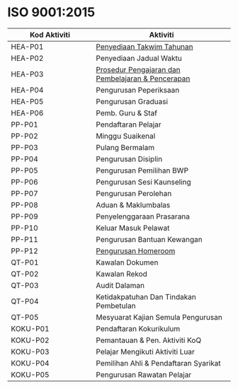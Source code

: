 # ISO 9001:2015

<table><thead><tr><th width="176">Kod Aktiviti</th><th>Aktiviti</th></tr></thead><tbody><tr><td>HEA-P01</td><td><a href="https://anyflip.com/reyq/wjol/">Penyediaan Takwim Tahunan</a></td></tr><tr><td>HEA-P02</td><td>Penyediaan Jadual Waktu</td></tr><tr><td>HEA-P03</td><td><a href="https://anyflip.com/ruorr/djat/">Prosedur Pengajaran dan Pembelajaran &#x26; Pencerapan</a></td></tr><tr><td>HEA-P04</td><td>Pengurusan Peperiksaan</td></tr><tr><td>HEA-P05</td><td>Pengurusan Graduasi</td></tr><tr><td>HEA-P06</td><td>Pemb. Guru &#x26; Staf</td></tr><tr><td>PP-P01</td><td>Pendaftaran Pelajar</td></tr><tr><td>PP-P02</td><td>Minggu Suaikenal</td></tr><tr><td>PP-P03</td><td>Pulang Bermalam</td></tr><tr><td>PP-P04</td><td>Pengurusan Disiplin</td></tr><tr><td>PP-P05</td><td>Pengurusan Pemilihan BWP</td></tr><tr><td>PP-P06</td><td>Pengurusan Sesi Kaunseling</td></tr><tr><td>PP-P07</td><td>Pengurusan Perolehan</td></tr><tr><td>PP-P08</td><td>Aduan &#x26; Maklumbalas</td></tr><tr><td>PP-P09</td><td>Penyelenggaraan Prasarana</td></tr><tr><td>PP-P10</td><td>Keluar Masuk Pelawat</td></tr><tr><td>PP-P11</td><td>Pengurusan Bantuan Kewangan</td></tr><tr><td>PP-P12</td><td><a href="https://anyflip.com/awaap/yvpe">Pengurusan Homeroom</a></td></tr><tr><td>QT-P01</td><td>Kawalan Dokumen</td></tr><tr><td>QT-P02</td><td>Kawalan Rekod</td></tr><tr><td>QT-P03</td><td>Audit Dalaman</td></tr><tr><td>QT-P04</td><td>Ketidakpatuhan Dan Tindakan Pembetulan</td></tr><tr><td>QT-P05</td><td>Mesyuarat Kajian Semula Pengurusan</td></tr><tr><td>KOKU-P01</td><td>Pendaftaran Kokurikulum</td></tr><tr><td>KOKU-P02</td><td>Pemantauan &#x26; Pen. Aktiviti KoQ</td></tr><tr><td>KOKU-P03</td><td>Pelajar Mengikuti Aktiviti Luar</td></tr><tr><td>KOKU-P04</td><td>Pemilihan Ahli &#x26; Pendaftaran Syarikat</td></tr><tr><td>KOKU-P05</td><td>Pengurusan Rawatan Pelajar</td></tr></tbody></table>
